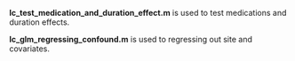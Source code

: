 <font >**lc_test_medication_and_duration_effect.m**</font> is used to test medications and duration effects.

<font >**lc_glm_regressing_confound.m**</font> is used to regressing out site and covariates.

